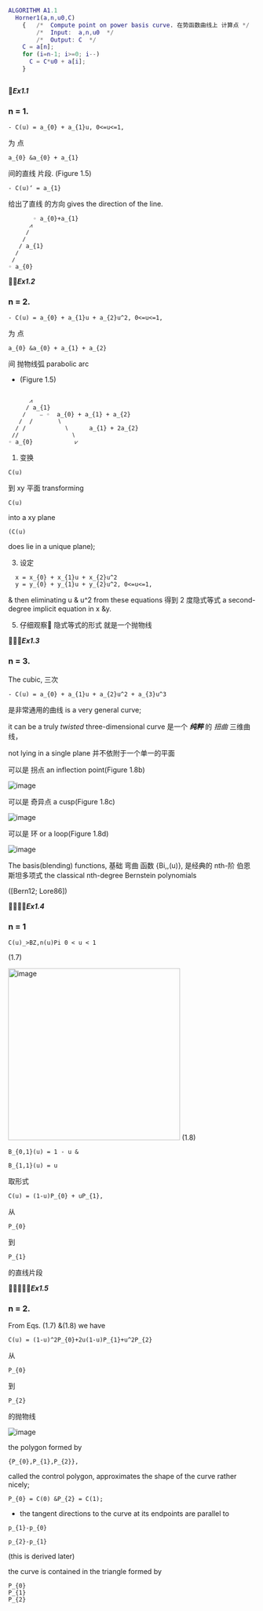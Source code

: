 ``` Matlab
ALGORITHM A1.1
  Horner1(a,n,u0,C)
    {   /*  Compute point on power basis curve. 在势函数曲线上 计算点 */
        /*  Input:  a,n,u0  */
        /*  Output: C  */
    C = a[n];
    for (i=n-1; i>=0; i--)
      C = C*u0 + a[i];
    }
```

```

```

🚩***Ex1.1***

### n = 1. 
```
- C(u) = a_{0} + a_{1}u, 0<=u<=1,
```
为 点 
```
a_{0} &a_{0} + a_{1} 
```
间的直线 片段. (Figure 1.5)
```  
- C(u)‘ = a_{1}
```
给出了直线 的方向 gives the direction of the line.

```
       ◦ a_{0}+a_{1}
      ⩘
     ∕
    ∕
   ∕ a_{1} 
  ∕
 ∕
◦ a_{0}
```

🚩🚩***Ex1.2***

### n = 2.
```
- C(u) = a_{0} + a_{1}u + a_{2}u^2, 0<=u<=1,
```
为 点 
```
a_{0} &a_{0} + a_{1} + a_{2}
```
间 抛物线弧 parabolic arc
  
- (Figure 1.5)

```
       
      ⩘
     ∕ a_{1}
    ∕    ⎯ ◦  a_{0} + a_{1} + a_{2}
   ∕  /       ∖
  ∕ /           ∖      a_{1} + 2a_{2}
 ∕/               ∖
◦ a_{0}            ⩗

```

1. 变换
```
C(u)
```
到 xy 平面 transforming 
```
C(u)
```
into a xy plane 
```
(C(u)
```
does lie in a unique plane);
   
3. 设定
```
  x = x_{0} + x_{1}u + x_{2}u^2
  y = y_{0} + y_{1}u + y_{2}u^2, 0<=u<=1,
```

  & then eliminating u & u^2 from these equations 得到 2 度隐式等式 a second-degree implicit equation in x &y.

5. 仔细观察👀 隐式等式的形式 就是一个抛物线

🚩🚩🚩***Ex1.3***

### n = 3. 

The cubic, 三次
```
- C(u) = a_{0} + a_{1}u + a_{2}u^2 + a_{3}u^3
```
是非常通用的曲线 is a very general curve;

  it can be a truly _twisted_ three-dimensional curve 是一个 ***纯粹*** 的 _扭曲_ 三维曲线，

  not lying in a single plane 并不依附于一个单一的平面

  可以是 拐点 an inflection point(Figure 1.8b)
  
![image](https://github.com/ChenxingWang93/ComputationalGeometry/assets/31954987/4eeb86e9-8523-4b37-ae82-1928ab9c6cd7)

  可以是 奇异点 a cusp(Figure 1.8c)
  
![image](https://github.com/ChenxingWang93/ComputationalGeometry/assets/31954987/7bdc1487-8668-4cd8-9a35-8b5ad401e2f2)

  可以是 环 or a loop(Figure 1.8d)
  
![image](https://github.com/ChenxingWang93/ComputationalGeometry/assets/31954987/59fbf11f-a732-4049-bb11-52c3e2bd65be)

The basis(blending) functions, 基础 弯曲 函数 {Bi,,(u)}, 是经典的 nth-阶 伯恩斯坦多项式 the classical nth-degree Bernstein polynomials

([Bern12; Lore86])

🚩🚩🚩🚩***Ex1.4***

### n = 1

```
C(u)_>BZ,n(u)Pi 0 < u < 1 
```
(1.7)

<img width="350" alt="image" src="https://github.com/ChenxingWang93/ComputationalGeometry/assets/31954987/8d842894-eaa9-45cd-8c8e-b167692646c3">
(1.8)

```
B_{0,1}(u) = 1 - u &
```

```
B_{1,1}(u) = u
```

取形式 
```
C(u) = (1-u)P_{0} + uP_{1}, 
```
从 
```
P_{0} 
```
到 
```
P_{1}
```
的直线片段

🚩🚩🚩🚩🚩***Ex1.5***

### n = 2.  

From Eqs. (1.7) &(1.8) we have

```
C(u) = (1-u)^2P_{0}+2u(1-u)P_{1}+u^2P_{2}
```

从
```
P_{0} 
```
到 
```
P_{2} 
```
的抛物线

![image](https://github.com/ChenxingWang93/ComputationalGeometry/assets/31954987/8889d711-43b6-4b87-8d9f-5162746de74e)

the polygon formed by
```
{P_{0},P_{1},P_{2}}, 
```
called the control polygon, approximates the shape of the curve rather nicely;

```
P_{0} = C(0) &P_{2} = C(1);
```

- the tangent directions to the curve at its endpoints are parallel to
```
p_{1}-p_{0}
```

```
p_{2}-p_{1}
```
(this is derived later)

the curve is contained in the triangle formed by 

```
P_{0}
P_{1}
P_{2}
```
